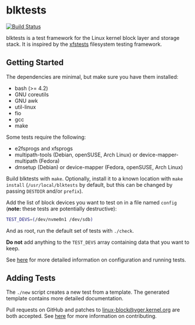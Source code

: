 # blktests

[![Build Status](https://travis-ci.org/osandov/blktests.svg?branch=master)](https://travis-ci.org/osandov/blktests)

blktests is a test framework for the Linux kernel block layer and storage
stack. It is inspired by the [xfstests](https://git.kernel.org/pub/scm/fs/xfs/xfstests-dev.git/)
filesystem testing framework.

## Getting Started

The dependencies are minimal, but make sure you have them installed:

- bash (>= 4.2)
- GNU coreutils
- GNU awk
- util-linux
- fio
- gcc
- make

Some tests require the following:

- e2fsprogs and xfsprogs
- multipath-tools (Debian, openSUSE, Arch Linux) or device-mapper-multipath
  (Fedora)
- dmsetup (Debian) or device-mapper (Fedora, openSUSE, Arch Linux)

Build blktests with `make`. Optionally, install it to a known location with
`make install` (`/usr/local/blktests` by default, but this can be changed by
passing `DESTDIR` and/or `prefix`).

Add the list of block devices you want to test on in a file named `config`
(**note:** these tests are potentially destructive):

```sh
TEST_DEVS=(/dev/nvme0n1 /dev/sdb)
```

And as root, run the default set of tests with `./check`.

**Do not** add anything to the `TEST_DEVS` array containing data that you want
to keep.

See [here](Documentation/running-tests.md) for more detailed information on
configuration and running tests.

## Adding Tests

The `./new` script creates a new test from a template. The generated template
contains more detailed documentation.

Pull requests on GitHub and patches to <linux-block@vger.kernel.org> are both
accepted. See [here](CONTRIBUTING.md) for more information on contributing.

